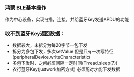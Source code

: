 ### 鸿蒙 BLE基本操作
作为中心设备，实现扫描，连接，并给蓝牙Key发送APDU的功能
### 收不到蓝牙Key返回数据：
*   数据较大，未拆分为每20字节一包下发<br>
*   拆分为多包下发，多次setValue 但是只有一次写特征(peripheralDevice.writeCharacteristic)<br>  
*   多包下发时，之间必须间隔一定时间(Thread.sleep(7))<br>  
*   农行蓝牙Key(justwork加密方式) 必须配对才能下发数据<br>  